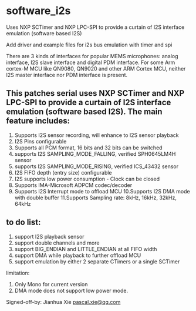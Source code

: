 # software_i2s
Uses NXP SCTimer and NXP LPC-SPI to provide a curtain of I2S interface emulation (software based I2S)

Add driver and example files for i2s bus emulation with timer and spi

There are 3 kinds of interfaces for popular MEMS microphones: analog
interface, I2S slave interface and digital PDM interface. For some Arm
cortex-M MCU like QN9080, QN9020 and other ARM Cortex MCU, neither
I2S master interface nor PDM interface is present.

This patches serial uses NXP SCTimer and NXP LPC-SPI to provide a
curtain of I2S interface emulation (software based I2S). The main
feature includes:
-------------------------------
1. Supports I2S sensor recording, will enhance to I2S sensor playback
2. I2S Pins configurable
3. Supports all PCM format, 16 bits and 32 bits can be switched
4. supports I2S SAMPLING_MODE_FALLING, verified SPH0645LM4H sensor
5. supports I2S SAMPLING_MODE_RISING, verified ICS_43432 sensor
6. I2S FIFO depth (entry size) configurable
7. I2S supports low power consumption - Clock can be closed
8. Supports IMA-Microsoft ADPCM codec/decoder
9. Supports I2S Interrupt mode to offload MCU
10.Supports I2S DMA mode with double buffer
11.Supports Sampling rate: 8kHz, 16kHz, 32kHz, 64kHz

to do list:
-------------------------------
1. support I2S playback sensor
2. support double channels and more
3. support BIG_ENDIAN and LITTLE_ENDIAN at all FIFO width
4. support DMA while playback to further offload MCU
5. support emulation by either 2 separate CTimers or a single SCTimer

limitation:
1. Only Mono for current version
2. DMA mode does not support low power mode.

Signed-off-by: Jianhua Xie <pascal.xie@qq.com>
